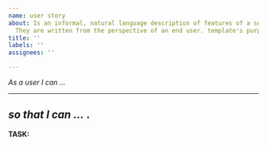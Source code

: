 ```yaml
---
name: user story
about: Is an informal, natural language description of features of a software system.
  They are written from the perspective of an end user. template's purpose here.
title: ''
labels: ''
assignees: ''

---
```


*As a user I can ...*
****
*so that I can ...*
**.**
---
**TASK:**
